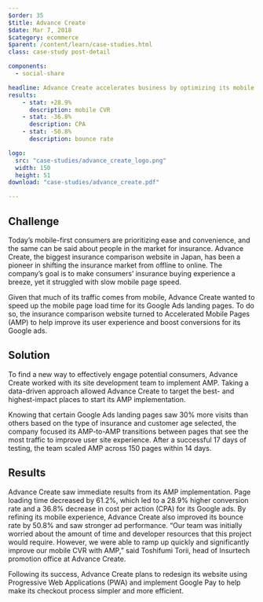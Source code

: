 ```yaml
---
$order: 35
$title: Advance Create
$date: Mar 7, 2018
$category: ecommerce
$parent: /content/learn/case-studies.html
class: case-study post-detail

components:
  - social-share

headline: Advance Create accelerates business by optimizing its mobile website with AMP
results:
    - stat: +28.9%
      description: mobile CVR
    - stat: -36.8% 
      description: CPA
    - stat: -50.8%
      description: bounce rate

logo:
  src: "case-studies/advance_create_logo.png"
  width: 150
  height: 51 
download: "case-studies/advance_create.pdf"

---
```



<div class="img-left">
    <amp-img width="500" height="1015" layout="responsive" src="/static/img/case-studies/advance_create_1.png"></amp-img>
</div>

## Challenge

Today’s mobile-first consumers are prioritizing ease and convenience, and the same can be said about people in the market
for insurance. Advance Create, the biggest insurance comparison website in Japan, has been a pioneer in shifting the insurance
market from offline to online. The company’s goal is to make consumers’ insurance buying experience a breeze, yet it struggled
with slow mobile page speed.

Given that much of its traffic comes from mobile, Advance Create wanted to speed up the mobile page load time for its Google
Ads landing pages. To do so, the insurance comparison website turned to Accelerated Mobile Pages (AMP) to help improve its
user experience and boost conversions for its Google ads.

## Solution

To find a new way to effectively engage potential consumers, Advance Create worked with its site development team
to implement AMP. Taking a data-driven approach allowed Advance Create to target the best- and highest-impact places
to start its AMP implementation.

Knowing that certain Google Ads landing pages saw 30% more visits than others based on the type of insurance
and customer age selected, the company focused its AMP-to-AMP transitions between pages that see the most traffic
to improve user site experience. After a successful 17 days of testing, the team scaled AMP across 150 pages within
14 days.


## Results

Advance Create saw immediate results from its AMP implementation. Page loading time decreased by 61.2%, which led to
a 28.9% higher conversion rate and a 36.8% decrease in cost per action (CPA) for its Google ads. By refining its mobile experience,
Advance Create also improved its bounce rate by 50.8% and saw stronger ad performance. “Our team was initially worried about
the amount of time and developer resources that this project would require. However, we were able to ramp up quickly and
significantly improve our mobile CVR with AMP,” said Toshifumi Torii, head of Insurtech promotion office at Advance Create.

Following its success, Advance Create plans to redesign its website using Progressive Web Applications (PWA) and implement
Google Pay to help make its checkout process simpler and more efficient.

